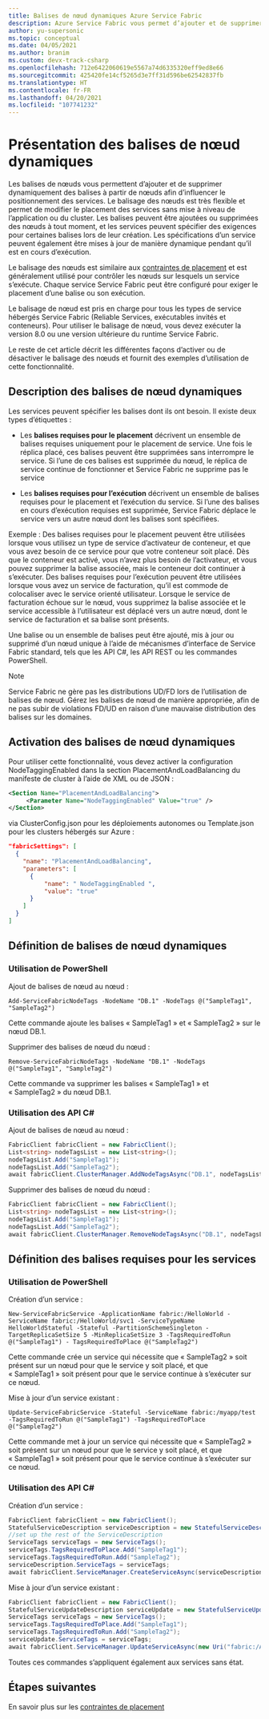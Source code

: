 ```yaml
---
title: Balises de nœud dynamiques Azure Service Fabric
description: Azure Service Fabric vous permet d’ajouter et de supprimer dynamiquement des balises de nœud.
author: yu-supersonic
ms.topic: conceptual
ms.date: 04/05/2021
ms.author: branim
ms.custom: devx-track-csharp
ms.openlocfilehash: 712e6422060619e5567a74d6335320eff9ed8e66
ms.sourcegitcommit: 425420fe14cf5265d3e7ff31d596be62542837fb
ms.translationtype: HT
ms.contentlocale: fr-FR
ms.lasthandoff: 04/20/2021
ms.locfileid: "107741232"
---
```

# <a name="introduction-to-dynamic-node-tags"></a>Présentation des balises de nœud dynamiques
Les balises de nœuds vous permettent d’ajouter et de supprimer dynamiquement des balises à partir de nœuds afin d’influencer le positionnement des services. Le balisage des nœuds est très flexible et permet de modifier le placement des services sans mise à niveau de l’application ou du cluster. Les balises peuvent être ajoutées ou supprimées des nœuds à tout moment, et les services peuvent spécifier des exigences pour certaines balises lors de leur création. Les spécifications d’un service peuvent également être mises à jour de manière dynamique pendant qu’il est en cours d’exécution.

Le balisage des nœuds est similaire aux [contraintes de placement](service-fabric-cluster-resource-manager-configure-services.md) et est généralement utilisé pour contrôler les nœuds sur lesquels un service s’exécute. Chaque service Service Fabric peut être configuré pour exiger le placement d’une balise ou son exécution.

Le balisage de nœud est pris en charge pour tous les types de service hébergés Service Fabric (Reliable Services, exécutables invités et conteneurs). Pour utiliser le balisage de nœud, vous devez exécuter la version 8.0 ou une version ultérieure du runtime Service Fabric.

Le reste de cet article décrit les différentes façons d’activer ou de désactiver le balisage des nœuds et fournit des exemples d’utilisation de cette fonctionnalité.


## <a name="describing-dynamic-node-tags"></a>Description des balises de nœud dynamiques
Les services peuvent spécifier les balises dont ils ont besoin. Il existe deux types d’étiquettes :
* Les **balises requises pour le placement** décrivent un ensemble de balises requises uniquement pour le placement de service. Une fois le réplica placé, ces balises peuvent être supprimées sans interrompre le service. Si l’une de ces balises est supprimée du nœud, le réplica de service continue de fonctionner et Service Fabric ne supprime pas le service

* Les **balises requises pour l’exécution** décrivent un ensemble de balises requises pour le placement et l’exécution du service. Si l’une des balises en cours d’exécution requises est supprimée, Service Fabric déplace le service vers un autre nœud dont les balises sont spécifiées.

Exemple : Des balises requises pour le placement peuvent être utilisées lorsque vous utilisez un type de service d’activateur de conteneur, et que vous avez besoin de ce service pour que votre conteneur soit placé. Dès que le conteneur est activé, vous n’avez plus besoin de l’activateur, et vous pouvez supprimer la balise associée, mais le conteneur doit continuer à s’exécuter.
Des balises requises pour l’exécution peuvent être utilisées lorsque vous avez un service de facturation, qu’il est commode de colocaliser avec le service orienté utilisateur. Lorsque le service de facturation échoue sur le nœud, vous supprimez la balise associée et le service accessible à l’utilisateur est déplacé vers un autre nœud, dont le service de facturation et sa balise sont présents.

Une balise ou un ensemble de balises peut être ajouté, mis à jour ou supprimé d’un nœud unique à l’aide de mécanismes d’interface de Service Fabric standard, tels que les API C#, les API REST ou les commandes PowerShell.

> [!NOTE]
> Service Fabric ne gère pas les distributions UD/FD lors de l’utilisation de balises de nœud. Gérez les balises de nœud de manière appropriée, afin de ne pas subir de violations FD/UD en raison d’une mauvaise distribution des balises sur les domaines.

## <a name="enabling-dynamic-node-tags"></a>Activation des balises de nœud dynamiques
Pour utiliser cette fonctionnalité, vous devez activer la configuration NodeTaggingEnabled dans la section PlacementAndLoadBalancing du manifeste de cluster à l’aide de XML ou de JSON :

``` xml
<Section Name="PlacementAndLoadBalancing">
     <Parameter Name="NodeTaggingEnabled" Value="true" />
</Section>
```

via ClusterConfig.json pour les déploiements autonomes ou Template.json pour les clusters hébergés sur Azure :

```json
"fabricSettings": [
  {
    "name": "PlacementAndLoadBalancing",
    "parameters": [
      {
          "name": " NodeTaggingEnabled ",
          "value": "true"
      }
    ]
  }
]
```

## <a name="setting-dynamic-node-tags"></a>Définition de balises de nœud dynamiques

### <a name="using-powershell"></a>Utilisation de PowerShell

Ajout de balises de nœud au nœud :

```posh
Add-ServiceFabricNodeTags -NodeName "DB.1" -NodeTags @("SampleTag1", "SampleTag2")
```
Cette commande ajoute les balises « SampleTag1 » et « SampleTag2 » sur le nœud DB.1.

Supprimer des balises de nœud du nœud :

```posh
Remove-ServiceFabricNodeTags -NodeName "DB.1" -NodeTags @("SampleTag1", "SampleTag2")
```
Cette commande va supprimer les balises « SampleTag1 » et « SampleTag2 » du nœud DB.1.

### <a name="using-c-apis"></a>Utilisation des API C#

Ajout de balises de nœud au nœud :

```csharp
FabricClient fabricClient = new FabricClient();
List<string> nodeTagsList = new List<string>();
nodeTagsList.Add("SampleTag1");
nodeTagsList.Add("SampleTag2");
await fabricClient.ClusterManager.AddNodeTagsAsync("DB.1", nodeTagsList);
```

Supprimer des balises de nœud du nœud :

```csharp
FabricClient fabricClient = new FabricClient();
List<string> nodeTagsList = new List<string>();
nodeTagsList.Add("SampleTag1");
nodeTagsList.Add("SampleTag2");
await fabricClient.ClusterManager.RemoveNodeTagsAsync("DB.1", nodeTagsList);
```

## <a name="setting-required-tags-for-services"></a>Définition des balises requises pour les services

### <a name="using-powershell"></a>Utilisation de PowerShell

Création d’un service :

```posh
New-ServiceFabricService -ApplicationName fabric:/HelloWorld -ServiceName fabric:/HelloWorld/svc1 -ServiceTypeName HelloWorldStateful -Stateful -PartitionSchemeSingleton -TargetReplicaSetSize 5 -MinReplicaSetSize 3 -TagsRequiredToRun @("SampleTag1") - TagsRequiredToPlace @("SampleTag2")
```
Cette commande crée un service qui nécessite que « SampleTag2 » soit présent sur un nœud pour que le service y soit placé, et que « SampleTag1 » soit présent pour que le service continue à s’exécuter sur ce nœud.

Mise à jour d’un service existant :

```posh
Update-ServiceFabricService -Stateful -ServiceName fabric:/myapp/test -TagsRequiredToRun @("SampleTag1") -TagsRequiredToPlace @("SampleTag2")
```
Cette commande met à jour un service qui nécessite que « SampleTag2 » soit présent sur un nœud pour que le service y soit placé, et que « SampleTag1 » soit présent pour que le service continue à s’exécuter sur ce nœud.

### <a name="using-c-apis"></a>Utilisation des API C#

Création d’un service :

```csharp
FabricClient fabricClient = new FabricClient();
StatefulServiceDescription serviceDescription = new StatefulServiceDescription();
//set up the rest of the ServiceDescription
ServiceTags serviceTags = new ServiceTags();
serviceTags.TagsRequiredToPlace.Add("SampleTag1");
serviceTags.TagsRequiredToRun.Add("SampleTag2");
serviceDescription.ServiceTags = serviceTags;
await fabricClient.ServiceManager.CreateServiceAsync(serviceDescription);
```

Mise à jour d’un service existant :

```csharp
FabricClient fabricClient = new FabricClient();
StatefulServiceUpdateDescription serviceUpdate = new StatefulServiceUpdateDescription();
ServiceTags serviceTags = new ServiceTags();
serviceTags.TagsRequiredToPlace.Add("SampleTag1");
serviceTags.TagsRequiredToRun.Add("SampleTag2");
serviceUpdate.ServiceTags = serviceTags;
await fabricClient.ServiceManager.UpdateServiceAsync(new Uri("fabric:/AppName/ServiceName"), serviceUpdate);
```

Toutes ces commandes s’appliquent également aux services sans état.

## <a name="next-steps"></a>Étapes suivantes
En savoir plus sur les [contraintes de placement](service-fabric-cluster-resource-manager-configure-services.md)
